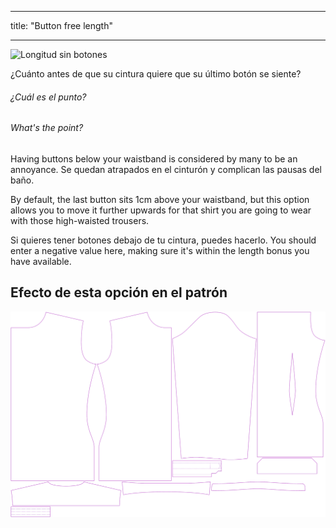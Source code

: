 - - -
title: "Button free length"
- - -

![Longitud sin botones](./buttonfreelength.svg)

¿Cuánto antes de que su cintura quiere que su último botón se siente?

<Note>

###### ¿Cuál es el punto?

###### What's the point?

Having buttons below your waistband is considered by many to be an annoyance.
Se quedan atrapados en el cinturón y complican las pausas del baño.

By default, the last button sits 1cm above your waistband,
but this option allows you to move it further upwards for that shirt you are going to wear with those high-waisted trousers.

Si quieres tener botones debajo de tu cintura, puedes hacerlo. You should enter a negative value here,
making sure it's within the length bonus you have available.

</Note>

## Efecto de esta opción en el patrón

![Esta imagen muestra el efecto de esta opción superponiendo varias variantes que tienen un valor diferente para esta opción](simon_buttonfreelength_sample.svg "Effect of this option on the pattern")
